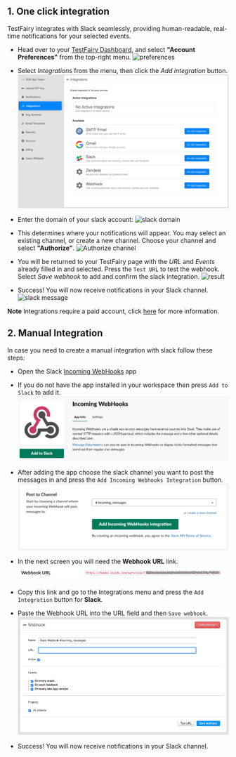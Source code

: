 ## 1. One click integration

TestFairy integrates with Slack seamlessly, providing human-readable, real-time notifications for your selected events. 


* Head over to your [TestFairy Dashboard](https://app.testfairy.com), and select **"Account Preferences"** from the top-right menu. 
![preferences](/img/app/preferences-link.png)


* Select _Integrations_ from the menu, then click the _Add integration_ button.
![Slack Integration](/img/app/preferences/account-settings-4.png)


* Enter the domain of your slack account:
![slack domain](/img/integrations/slack/slack-domain-1.png)


* This determines where your notifications will appear. You may select an existing channel, or create a new channel. Choose your channel and select **"Authorize"**.
![Authorize channel](http://docs.testfairy.com/img/integrations/slack/slack-1c.png)


* You will be returned to your TestFairy page with the _URL_ and _Events_ already filled in and selected. 
Press the `Test URL` to test the webhook. 
Select _Save webhook_ to add and confirm the slack integration.
![result](/img/integrations/slack/slack-1d.png)


* Success! You will now receive notifications in your Slack channel.
![slack message](/img/integrations/slack/slack-message-preview.png)


**Note** Integrations require a paid account, click [here](https://www.testfairy.com/pricing) for more information.

## 2. Manual Integration


In case you need to create a manual integration with slack follow these steps:


* Open the Slack [Incoming WebHooks](https://slack.com/apps/A0F7XDUAZ-incoming-webhooks) app


* If you do not have the app installed in your workspace then press `Add to Slack` to add it.
![](/img/integrations/slack/slack-manualint-1.png)


* After adding the app choose the slack channel you want to post the messages in and press the `Add Incoming Webhooks Integration` button.
![](/img/integrations/slack/slack-manualint-2.png)


* In the next screen you will need the __Webhook URL__ link.
![](/img/integrations/slack/slack-manualint-3.png)


* Copy this link and go to the Integrations menu and press the `Add Integration` button for __Slack__.


* Paste the Webhook URL into the URL field and then `Save webhook`.
![](/img/integrations/slack/slack-manualint-5.png)


* Success! You will now receive notifications in your Slack channel.
